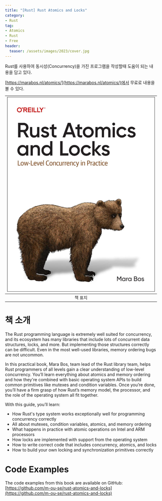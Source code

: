 ```yaml
---
title: "[Rust] Rust Atomics and Locks"
category: 
- Rust
tag:
- Atomics
- Rust
- Free
header:
  teaser: /assets/images/2023/cover.jpg
---
```


Rust를 사용하여 동시성(Concurrency)을 가진 프로그램을 작성할때 도움이 되는 내용을 담고 있다.

[https://marabos.nl/atomics/](https://marabos.nl/atomics/)에서 무료로 내용을 볼 수 있다.

|![](/assets/images/2023/cover.jpg)|
|:---:|
|책 표지|

# 책 소개

The Rust programming language is extremely well suited for concurrency, and its ecosystem has many libraries that include lots of concurrent data structures, locks, and more. But implementing those structures correctly can be difficult. Even in the most well-used libraries, memory ordering bugs are not uncommon.

In this practical book, Mara Bos, team lead of the Rust library team, helps Rust programmers of all levels gain a clear understanding of low-level concurrency. You’ll learn everything about atomics and memory ordering and how they're combined with basic operating system APIs to build common primitives like mutexes and condition variables. Once you’re done, you’ll have a firm grasp of how Rust’s memory model, the processor, and the role of the operating system all fit together.

With this guide, you’ll learn:

* How Rust's type system works exceptionally well for programming concurrency correctly
* All about mutexes, condition variables, atomics, and memory ordering
* What happens in practice with atomic operations on Intel and ARM processors
* How locks are implemented with support from the operating system
* How to write correct code that includes concurrency, atomics, and locks
* How to build your own locking and synchronization primitives correctly

# Code Examples

The code examples from this book are available on GitHub: [https://github.com/m-ou-se/rust-atomics-and-locks](https://github.com/m-ou-se/rust-atomics-and-locks)